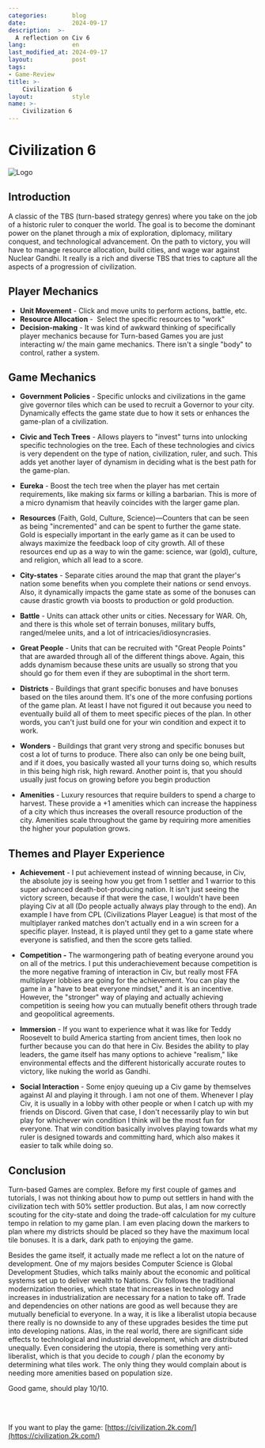 ```yaml
---
categories:       blog
date:             2024-09-17
description:  >-
  A reflection on Civ 6
lang:             en
last_modified_at: 2024-09-17
layout:           post
tags:
- Game-Review
title: >-
    Civilization 6
layout:           style
name: >-
    Civilization 6
---
```

# **Civilization 6**

<img src="{{ 'assets/games/civ/header.jpg' | relative_url }}" alt="Logo" class="game_logo"/>

## Introduction

A classic of the TBS (turn-based strategy genres) where you take on the job of a historic ruler to conquer the world. The goal is to become the dominant power on the planet through a mix of exploration, diplomacy, military conquest, and technological advancement. On the path to victory, you will have to manage resource allocation, build cities, and wage war against Nuclear Gandhi. It really is a rich and diverse TBS that tries to capture all the aspects of a progression of civilization.

## Player Mechanics

- **Unit Movement** - Click and move units to perform actions, battle, etc.
- **Resource Allocation** -  Select the specific resources to "work"
- **Decision-making** - It was kind of awkward thinking of specifically player mechanics because for Turn-based Games you are just interacting w/ the main game mechanics. There isn't a single "body" to control, rather a system.

## Game Mechanics

- **Government Policies** - Specific unlocks and civilizations in the game give governor tiles which can be used to recruit a Governor to your city. Dynamically effects the game state due to how it sets or enhances the game-plan of a civilization.

- **Civic and Tech Trees** - Allows players to "invest" turns into unlocking specific technologies on the tree. Each of these technologies and civics is very dependent on the type of nation, civilization, ruler, and such. This adds yet another layer of dynamism in deciding what is the best path for the game-plan.

- **Eureka** - Boost the tech tree when the player has met certain requirements, like making six farms or killing a barbarian. This is more of a micro dynamism that heavily coincides with the larger game plan.

- **Resources** (Faith, Gold, Culture, Science)—Counters that can be seen as being "incremented" and can be spent to further the game state. Gold is especially important in the early game as it can be used to always maximize the feedback loop of city growth. All of these resources end up as a way to win the game: science, war (gold), culture, and religion, which all lead to a score.

- **City-states** - Separate cities around the map that grant the player's nation some benefits when you complete their nations or send envoys. Also, it dynamically impacts the game state as some of the bonuses can cause drastic growth via boosts to production or gold production.

- **Battle** - Units can attack other units or cities. Necessary for WAR. Oh, and there is this whole set of terrain bonuses, military buffs, ranged/melee units, and a lot of intricacies/idiosyncrasies.

- **Great People** - Units that can be recruited with "Great People Points" that are awarded through all of the different things above. Again, this adds dynamism because these units are usually so strong that you should go for them even if they are suboptimal in the short term.

- **Districts** - Buildings that grant specific bonuses and have bonuses based on the tiles around them. It's one of the more confusing portions of the game plan. At least I have not figured it out because you need to eventually build all of them to meet specific pieces of the plan. In other words, you can't just build one for your win condition and expect it to work.

- **Wonders** - Buildings that grant very strong and specific bonuses but cost a lot of turns to produce. There also can only be one being built, and if it does, you basically wasted all your turns doing so, which results in this being high risk, high reward. Another point is, that you should usually just focus on growing before you begin production

- **Amenities** - Luxury resources that require builders to spend a charge to harvest. These provide a +1 amenities which can increase the happiness of a city which thus increases the overall resource production of the city. Amenities scale throughout the game by requiring more amenities the higher your population grows.
## Themes and Player Experience

- **Achievement** - I put achievement instead of winning because, in Civ, the absolute joy is seeing how you get from 1 settler and 1 warrior to this super advanced death-bot-producing nation. It isn't just seeing the victory screen, because if that were the case, I wouldn't have been playing Civ at all (Do people actually always play through to the end). An example I have from CPL (Civilizations Player League) is that most of the multiplayer ranked matches don't actually end in a win screen for a specific player. Instead, it is played until they get to a game state where everyone is satisfied, and then the score gets tallied.

- **Competition -** The warmongering path of beating everyone around you on all of the metrics. I put this underachievement because competition is the more negative framing of interaction in Civ, but really most FFA multiplayer lobbies are going for the achievement. You can play the game in a "have to beat everyone mindset," and it is an incentive. However, the "stronger" way of playing and actually achieving competition is seeing how you can mutually benefit others through trade and geopolitical agreements.

- **Immersion** - If you want to experience what it was like for Teddy Roosevelt to build America starting from ancient times, then look no further because you can do that here in Civ. Besides the ability to play leaders, the game itself has many options to achieve "realism," like environmental effects and the different historically accurate routes to victory, like nuking the world as Gandhi.

- **Social Interaction** - Some enjoy queuing up a Civ game by themselves against AI and playing it through. I am not one of them. Whenever I play Civ, it is usually in a lobby with other people or when I catch up with my friends on Discord. Given that case, I don't necessarily play to win but play for whichever win condition I think will be the most fun for everyone. That win condition basically involves playing towards what my ruler is designed towards and committing hard, which also makes it easier to talk while doing so.

## Conclusion

Turn-based Games are complex. Before my first couple of games and tutorials, I was not thinking about how to pump out settlers in hand with the civilization tech with 50% settler production. But alas, I am now correctly scouting for the city-state and doing the trade-off calculation for my culture tempo in relation to my game plan. I am even placing down the markers to plan where my districts should be placed so they have the maximum local tile bonuses. It is a dark, dark path to enjoying the game.

Besides the game itself, it actually made me reflect a lot on the nature of development. One of my majors besides Computer Science is Global Development Studies, which talks mainly about the economic and political systems set up to deliver wealth to Nations. Civ follows the traditional modernization theories, which state that increases in technology and increases in industrialization are necessary for a nation to take off. Trade and dependencies on other nations are good as well because they are mutually beneficial to everyone. In a way, it is like a liberalist utopia because there really is no downside to any of these upgrades besides the time put into developing nations. Alas, in the real world, there are significant side effects to technological and industrial development, which are distributed unequally. Even considering the utopia, there is something very anti-liberalist, which is that you decide to *cough* / plan the economy by determining what tiles work. The only thing they would complain about is needing more amenities based on population size.

Good game, should play 10/10.

<br/><br/>

If you want to play the game: [https://civilization.2k.com/](https://civilization.2k.com/)
 
